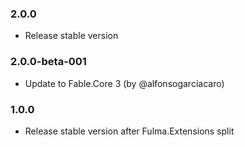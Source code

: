 ### 2.0.0

* Release stable version

### 2.0.0-beta-001

* Update to Fable.Core 3 (by @alfonsogarciacaro)

### 1.0.0

* Release stable version after Fulma.Extensions split
